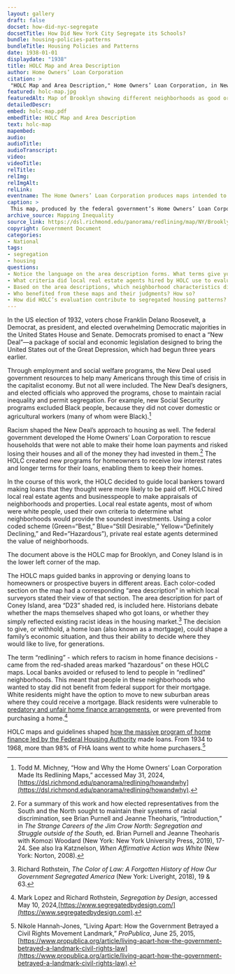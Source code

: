 ```yaml
--- 
layout: gallery
draft: false
docset: how-did-nyc-segregate
docsetTitle: How Did New York City Segregate its Schools?
bundle: housing-policies-patterns
bundleTitle: Housing Policies and Patterns
date: 1938-01-01
displaydate: "1938"
title: HOLC Map and Area Description
author: Home Owners’ Loan Corporation
citation: >
 "HOLC Map and Area Description," Home Owners’ Loan Corporation, in New York City Civil Rights History Project, Accessed: [Month Day, Year], https://nyccivilrightshistory.org/gallery/holc-map.
featured: holc-map.jpg
featuredAlt: Map of Brooklyn showing different neighborhoods as good or bad investments
detailedDescr: 
embed: holc-map.pdf
embedTitle: HOLC Map and Area Description
text: holc-map
mapembed: 
audio: 
audioTitle: 
audioTranscript: 
video: 
videoTitle: 
relTitle: 
relImg: 
relImgAlt: 
relLink: 
eventname: The Home Owners’ Loan Corporation produces maps intended to guide how banks make loans for home purchases. 
caption: >
 This map, produced by the federal government’s Home Owners’ Loan Corporation, marked white and middle-class areas of Brooklyn as good investments for home loans, and areas with Black, Jewish, and “foreign” residents as ones that banks should avoid lending to. To zoom in, [click here](https://dsl.richmond.edu/panorama/redlining/map/NY/Brooklyn/area_descriptions/D23#loc=12/40.6319/-73.9392).
archive_source: Mapping Inequality
source_link: https://dsl.richmond.edu/panorama/redlining/map/NY/Brooklyn/area_descriptions/D23#loc=12/40.6319/-73.9392
copyright: Government Document
categories: 
- National
tags: 
- segregation
- housing
questions: 
- Notice the language on the area description forms. What terms give you a sense of how the HOLC (who made the forms) and local white real estate agents and business people (who filled them out) thought about the communities they were describing? 
- What criteria did local real estate agents hired by HOLC use to evaluate neighborhoods?
- Based on the area descriptions, which neighborhood characteristics did HOLC value? What groups of people did HOLC value and devalue?
- Who benefited from these maps and their judgments? How so? 
- How did HOLC’s evaluation contribute to segregated housing patterns?
--- 
```


In the US election of 1932, voters chose Franklin Delano Roosevelt, a Democrat, as president, and elected overwhelming Democratic majorities in the United States House and Senate. Democrats promised to enact a “New Deal”—a package of social and economic legislation designed to bring the United States out of the Great Depression, which had begun three years earlier.

Through employment and social welfare programs, the New Deal used government resources to help many Americans through this time of crisis in the capitalist economy. But not all were included. The New Deal’s designers, and elected officials who approved the programs, chose to maintain racial inequality and permit segregation. For example, new Social Security programs excluded Black people, because they did not cover domestic or agricultural workers (many of whom were Black).[^1]

Racism shaped the New Deal’s approach to housing as well. The federal government developed the Home Owners’ Loan Corporation to rescue households that were not able to make their home loan payments and risked losing their houses and all of the money they had invested in them.[^2] The HOLC created new programs for homeowners to receive low interest rates and longer terms for their loans, enabling them to keep their homes.

In the course of this work, the HOLC decided to guide local bankers toward making loans that they thought were more likely to be paid off. HOLC hired local real estate agents and businesspeople to make appraisals of neighborhoods and properties. Local real estate agents, most of whom were white people, used their own criteria to determine what neighborhoods would provide the soundest investments. Using a color coded scheme (Green=“Best,” Blue=“Still Desirable,” Yellow=“Definitely Declining,” and Red=“Hazardous”), private real estate agents determined the value of neighborhoods.

The document above is the HOLC map for Brooklyn, and Coney Island is in the lower left corner of the map.

The HOLC maps guided banks in approving or denying loans to homeowners or prospective buyers in different areas. Each color-coded section on the map had a corresponding “area description” in which local surveyors stated their view of that section. The area description for part of Coney Island, area “D23” shaded red, is included here. Historians debate whether the maps themselves shaped who got loans, or whether they simply reflected existing racist ideas in the housing market.[^3] The decision to give, or withhold, a home loan (also known as a mortgage), could shape a family’s economic situation, and thus their ability to decide where they would like to live, for generations.

The term “redlining” - which refers to racism in home finance decisions - came from the red-shaded areas marked “hazardous” on these HOLC maps. Local banks avoided or refused to lend to people in “redlined” neighborhoods. This meant that people in these neighborhoods who wanted to stay did not benefit from federal support for their mortgage. White residents might have the option to move to new suburban areas where they could receive a mortgage. Black residents were vulnerable to [predatory and unfair home finance arrangements](https://www.theatlantic.com/magazine/archive/2014/06/the-case-for-reparations/361631/), or were prevented from purchasing a home.[^4]  

HOLC maps and guidelines shaped [how the massive program of home finance led by the Federal Housing Authority](https://dsl.richmond.edu/panorama/redlining/) made loans. From 1934 to 1968, more than 98% of FHA loans went to white home purchasers.[^5]

[^1]: Todd M. Michney, “How and Why the Home Owners’ Loan Corporation Made Its Redlining Maps,” accessed May 31, 2024, [https://dsl.richmond.edu/panorama/redlining/howandwhy](https://dsl.richmond.edu/panorama/redlining/howandwhy).

[^2]: For a summary of this work and how elected representatives from the South and the North sought to maintain their systems of racial discrimination, see Brian Purnell and Jeanne Theoharis, “Introduction,” in *The Strange Careers of the Jim Crow North: Segregation and Struggle outside of the South*, ed. Brian Purnell and Jeanne Theoharis with Komozi Woodard (New York: New York University Press, 2019), 17-24. See also Ira Katznelson, *When Affirmative Action was White* (New York: Norton, 2008).

[^3]: Richard Rothstein, *The Color of Law: A Forgotten History of How Our Government Segregated America* (New York: Liveright, 2018), 19 & 63.

[^4]: Mark Lopez and Richard Rothstein, *Segregation by Design*, accessed May 10, 2024,[https://www.segregatedbydesign.com/](https://www.segregatedbydesign.com).

[^5]: Nikole Hannah-Jones, “Living Apart: How the Government Betrayed a Civil Rights Movement Landmark,” *ProPublica*, June 25, 2015, [https://www.propublica.org/article/living-apart-how-the-government-betrayed-a-landmark-civil-rights-law](https://www.propublica.org/article/living-apart-how-the-government-betrayed-a-landmark-civil-rights-law).
